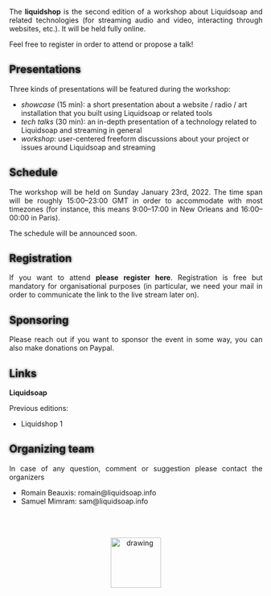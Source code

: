 The **liquidshop** is the second edition of a workshop about
[Liquidsoap](https://www.liquidsoap.info/) and related technologies (for
streaming audio and video, interacting through websites, etc.). It will be held
fully online.

Feel free to [register](https://forms.gle/EDFsfMCS4dNKnrxc9) in order to attend
or propose a talk!

Presentations
-------------

Three kinds of presentations will be featured during the workshop:

- _showcase_ (15 min): a short presentation about a website / radio / art
  installation that you built using Liquidsoap or related tools
- _tech talks_ (30 min): an in-depth presentation of a technology related to
  Liquidsoap and streaming in general
- _workshop_: user-centered freeform discussions about your project or issues
  around Liquidsoap and streaming

Schedule
--------

The workshop will be held on Sunday January 23rd, 2022. The time span will be
roughly 15:00–23:00 GMT in order to accommodate with most timezones (for
instance, this means 9:00–17:00 in New Orleans and 16:00–00:00 in Paris).

The schedule will be announced soon.

<!--
The current schedule is the following and still subject to minor changes

| 15:15 GMT | _Welcome_ |
| 15:30 GMT | Romain Beauxis: __Liquidsoap current and future features__ |
| 16:30 GMT | _Break_ |
| 16:40 GMT | Tony Miller: __[Datafruits.fm](http://datafruits.fm/) – a community built around internet radio__ |
| 17:00 GMT | Martin Kirchgessner: __Using Liquidsoap... and [Showergel](https://github.com/martinkirch/showergel)__ |
| 17:20 GMT | Lucas	Bickel: __The Broadcasters Niche – why we contribute__ |
| 17:40 GMT | David Baelde: __The early days of Liquidsoap__ |
| 18:10 GMT | _Break_ |
| 18:20 GMT | Sheri Barclay: __[KPISS.FM](http://kpiss.fm/) – Onboarding and Community Management Techniques__ |
| 18:40 GMT | David Cooper: __[Burning Man Radio](https://en.wikipedia.org/wiki/BMIR) Scrubbed with Liquidsoap__ |
| 19:00 GMT | Youenn Piolet: __Streaming at Radio France__ |
| 19:45 GMT | _Break_ |
| 20:00 GMT | John Warburton: __Easing your automation and improving your sound with Liquidsoap and FFmpeg__ |
| 20:20 GMT | Jon Stephenson: __A presentation of [live365.com](http://live365.com)__ |
| 20:40 GMT | Dane Streeter: __Creating a global virtual radio station with Liquidsoap__ |
| 21:00 GMT | Gilles Pietri: __Actual radio work with Liquidsoap__ |
| 21:40 GMT | Workshop and free discussions |
-->

Registration
------------

If you want to attend [**please register
here**](https://forms.gle/EDFsfMCS4dNKnrxc9). Registration is free but mandatory
for organisational purposes (in particular, we need your mail in order to
communicate the link to the live stream later on).

Sponsoring
----------

Please reach out if you want to sponsor the event in some way, you can also make
[donations on Paypal](http://paypal.me/LiquidsoapMedia).

Links
-----

**[Liquidsoap](https://www.liquidsoap.info/)**

Previous editions:

- [Liquidshop 1](../1/)

Organizing team
---------------

In case of any question, comment or suggestion please contact the organizers

- Romain Beauxis: [romain@liquidsoap.info](mailto:romain@liquidsoap.info)
- Samuel Mimram: [sam@liquidsoap.info](mailto:sam@liquidsoap.info)

<center><a href="https://www.liquidsoap.info/"><img src="https://www.liquidsoap.info/assets/img/bottle_invert.png" alt="drawing" height="100px" style="margin-top: 50px;"/></a></center>

<style>
p {text-align: justify;}
#downloads {display: none;}
a {text-decoration: none;}
a:hover {text-decoration: underline;}
h1 {text-shadow: 0 0 10px;}
h2 {text-shadow: 0 0 5px;}
iframe {display: block; margin: auto;}
</style>

<script>
window.onload = function() {
  var date = new Date();
  document.querySelector("#schedule + p + p").innerHTML += " (all times are given in <a href='https://en.wikipedia.org/wiki/Greenwich_Mean_Time'>GMT</a>, current GMT time is "+date.getUTCHours()+":"+date.getUTCMinutes()+"):";
}
</script>
